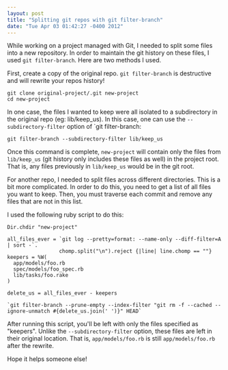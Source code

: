 ```yaml
---
layout: post
title: "Splitting git repos with git filter-branch"
date: "Tue Apr 03 01:42:27 -0400 2012"
---
```


While working on a project managed with Git, I needed to split some files into
a new repository.  In order to maintain the git history on these files, I used
`git filter-branch`.  Here are two methods I used.

First, create a copy of the original repo. `git filter-branch` is destructive
and will rewrite your repos history!

    git clone original-project/.git new-project
    cd new-project


In one case, the files I wanted to keep were all isolated to a subdirectory in
the original repo (eg: lib/keep_us). In this case, one can use the 
`--subdirectory-filter` option of `git filter-branch:

    git filter-branch --subdirectory-filter lib/keep_us


Once this command is complete, `new-project` will contain only the files from
`lib/keep_us` (git history only includes these files as well) in the project
root. That is, any files previously in `lib/keep_us` would be in the git root.

For another repo, I needed to split files across different directories. This
is a bit more complicated. In order to do this, you need to get a list of
all files you want to keep. Then, you must traverse each commit and remove any
files that are not in this list.

I used the following ruby script to do this:

    Dir.chdir "new-project"

    all_files_ever = `git log --pretty=format: --name-only --diff-filter=A | sort -`.
                     chomp.split("\n").reject {|line| line.chomp == ""}
    keepers = %W(
      app/models/foo.rb
      spec/models/foo_spec.rb
      lib/tasks/foo.rake
    )

    delete_us = all_files_ever - keepers

    `git filter-branch --prune-empty --index-filter "git rm -f --cached --ignore-unmatch #{delete_us.join(' ')}" HEAD`

After running this script, you'll be left with only the files specified as
"keepers". Unlike the `--subdirectory-filter` option, these files are left in
their original location. That is, `app/models/foo.rb` is still
`app/models/foo.rb` after the rewrite.

Hope it helps someone else!
